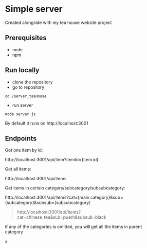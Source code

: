 # Simple server
Created alongside with my tea house website project

## Prerequisites 
- node
- npm

## Run locally

- clone the repository
- go to repository
```
cd /server_teaHouse
```
- run server
```
node server.js
```

By default it runs on http://localhost:3001

## Endpoints

Get one item by id:

http://localhost:3001/api/item?itemId={item id}

Get all items:

http://localhost:3001/api/items

Get items in certain category/subcategory/subsubcategory:

http://localhost:3001/api/items?cat={main category}&sub={subcategory}&subsub={subsubcategory}
> http://localhost:3001/api/items?cat=chinese_tea&sub=puerh&subsub=black
> 
if any of the categories is omitted, you will get all the items in parent category

x
